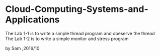 # Cloud-Computing-Systems-and-Applications


The Lab 1-1 is to write a simple thread program and obeserve the thread
The Lab 1-2 is to write a simple monitor and stress program

by Sam ,2016/10
